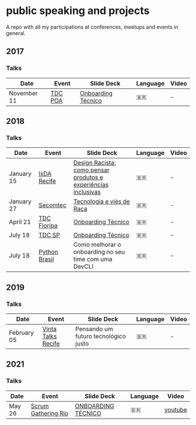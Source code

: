 # public speaking and projects
A repo with all my participations at conferences, meetups and events in general.


## 2017

### Talks

| Date           | Event          | Slide Deck  | Language | Video |
|----------------|----------------|-------|----------|--------|
| November 11 | [TDC POA](http://www.thedevelopersconference.com.br/tdc/2017/portoalegre/trilha-agile) | [Onboarding Técnico](https://pt.slideshare.net/CibeleFerreira8/tdc2017-poa-trilha-agile-onboarding-tcnico-integrando-pessoas-em-times-de-desenvolvimento-gil-de-forma-efetiva) | :brazil: | - |



## 2018

### Talks

| Date           | Event          | Slide Deck  | Language | Video |
|----------------|----------------|-------|----------|--------|
| January 15 | [IxDA Recife](https://www.facebook.com/ixdarecife/) | [Design Racista: como pensar produtos e experiências inclusivas](https://www.slideshare.net/thisgb/design-racista-como-pensar-produtos-e-experincias-inclusivas) | :brazil: | - |
| January 27 | [Secomtec](https://www.facebook.com/secomtecnologia/) | [Tecnologia e viés de Raça](https://www.slideshare.net/thisgb/tecnologia-e-vis-de-raa) | :brazil: | - |
| April 21 | [TDC Floripa](http://www.thedevelopersconference.com.br/tdc/2018/florianopolis/trilhas) | [Onboarding Técnico](https://www.slideshare.net/thisgb/onboarding-tcnico-95235379) | :brazil: | - |
| July 18 | [TDC SP](http://www.thedevelopersconference.com.br/tdc/2018/saopaulo/trilha-agile) | [Onboarding Técnico](https://www.slideshare.net/tdc-globalcode/tdc2018sp-trilha-agile-onboarding-tcnico-integrando-pessoas-em-times-de-desenvolvimento-agil-de-forma-efetiva) | :brazil: | - |
| July 18 | [Python Brasil](https://2018.pythonbrasil.org.br/programacao) | Como melhorar o onboarding no seu time com uma DevCLI | :brazil: | - |



## 2019

### Talks

| Date           | Event          | Slide Deck  | Language | Video |
|----------------|----------------|-------|----------|--------|
| February 05 | [Vinta Talks Recife](https://www.vinta.com.br/) | Pensando um futuro tecnológico justo | :brazil: | - |



## 2021

### Talks

| Date           | Event          | Slide Deck  | Language | Video |
|----------------|----------------|-------|----------|--------|
| May 26 | [Scrum Gathering Rio](https://scrumrio.com/) | [ONBOARDING TÉCNICO](https://www.slideshare.net/thisgb/onboarding-tcnico-scrum-gathering-rio-2021) | :brazil: | [youtube](https://www.youtube.com/watch?v=Rf3BbSYsR5k&t=12890s&ab_channel=ScrumGatheringRioScrumGatheringRio) |
